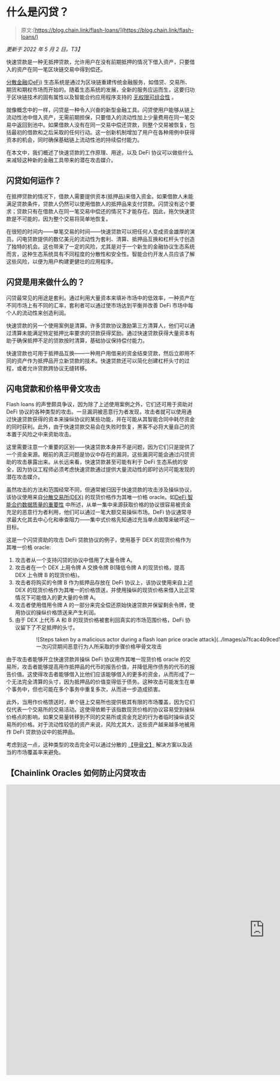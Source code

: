 # 什么是闪贷？

> 原文:[https://blog.chain.link/flash-loans/](https://blog.chain.link/flash-loans/)

*更新于 2022 年 5 月 2 日。T3】*

快速贷款是一种无抵押贷款，允许用户在没有前期抵押的情况下借入资产，只要借入的资产在同一笔区块链交易中得到偿还。

[分散金融(DeFi)](https://chain.link/education/defi) 生态系统是通过为区块链重建传统金融服务，如借贷、交易所、期货和期权市场而开始的。随着生态系统的发展，全新的服务应运而生，这要归功于区块链技术的固有属性以及智能合约应用程序支持的 [无权限可组合性](https://blog.chain.link/defis-permissionless-composability-is-supercharging-innovation/) 。

就像概念中的[](https://chain.link/education/defi/yield-farming)一样，闪贷是一种令人兴奋的新型金融工具。闪贷使用户能够从链上流动性池中借入资产，无需前期担保，只要借入的流动性加上少量费用在同一笔交易中返回到池中。如果借款人没有在同一交易中偿还贷款，则整个交易被恢复，包括最初的借款和之后采取的任何行动。这一创新机制增加了用户在各种用例中获得资本的机会，同时确保基础链上流动性池的持续偿付能力。

在本文中，我们概述了快速贷款的工作原理、用途，以及 DeFi 协议可以做些什么来减轻这种新的金融工具带来的潜在攻击媒介。

## 闪贷如何运作？

在抵押贷款的情况下，借款人需要提供资本(抵押品)来借入资金。如果借款人未能满足贷款条件，贷款人仍然可以使用借款人的抵押品来支付贷款。闪贷没有这个要求；贷款只有在借款人在同一笔交易中偿还的情况下才能存在。因此，拖欠快速贷款是不可能的，因为整个交易将简单地恢复。

在很短的时间内——单笔交易的时间——快速贷款可以把任何人变成资金雄厚的演员。闪电贷款提供的数亿美元的流动性为套利、清算、抵押品互换和杠杆头寸创造了独特的机会。这也带来了一定的风险，尤其是对于一个新生的金融协议生态系统而言，这种生态系统具有不同程度的分散性和安全性。智能合约开发人员应该了解这些风险，以便为用户构建更健壮的应用程序。

## 闪贷是用来做什么的？

闪贷最常见的用途是套利。通过利用大量资本来填补市场中的低效率，一种资产在不同市场上有不同的汇率，套利者可以通过使市场达到平衡并改善 DeFi 市场中每个人的流动性来创造利润。

快速贷款的另一个使用案例是清算。许多贷款协议激励第三方清算人，他们可以通过清算未能满足特定抵押比率要求的贷款获得奖励。通过快速贷款获得大量资本有助于确保抵押不足的贷款按时清算，基础协议保持偿付能力。

快速贷款也可用于抵押品互换——一种用户用借来的资金结束贷款，然后立即用不同的资产作为抵押品开立新贷款的技术。快速贷款还可以简化创建杠杆头寸的过程，或者允许贷款跨协议无缝转移。

## 闪电贷款和价格甲骨文攻击

Flash loans 的声誉颇具争议，因为除了上述使用案例之外，它们还可用于资助对 DeFi 协议的各种类型的攻击。一旦漏洞被恶意行为者发现，攻击者就可以使用通过快速贷款获得的资本来操纵协议的某些功能，并在可能从其智能合同中耗尽资金的同时获利。此外，由于快速贷款交易会在失败时恢复，黑客不必将大量自己的资本置于风险之中来资助攻击。

这里需要注意一个重要的区别——快速贷款本身并不是问题，因为它们只是提供了一个资金来源。眼前的真正问题是协议中存在的漏洞，这些漏洞可能会通过闪贷资助的攻击暴露出来。从长远来看，快速贷款甚至可能有利于 DeFi 生态系统的安全，因为协议工程师必须考虑快速贷款通过提供大量流动性的即时访问可能发现的潜在攻击媒介。

虽然攻击的方法和范围经常不同，但通常被归因于快速贷款的攻击涉及操纵协议，该协议使用来自[分散交易所(DEX)](https://blog.chain.link/dex-decentralized-exchange/) 的现货价格作为其唯一价格 oracle。如[DeFi 智能合约数据质量的重要性](https://blog.chain.link/the-importance-of-data-quality-for-defi/) 中所述，从单一集中来源获取价格的协议很容易被资金充足的恶意行为者利用，他们可以通过一笔大额交易操纵市场。DeFi 协议通常寻求最大化其去中心化和审查阻力——集中式价格先知通过充当单点故障来破坏这一目标。

这是一个闪贷资助的攻击 DeFi 贷款协议的例子，使用基于 DEX 的现货价格作为其唯一价格 oracle:

1.  攻击者从一个支持闪贷的协议中借用了大量令牌 A。
2.  攻击者在一个 DEX 上用令牌 A 交换令牌 B(降低令牌 A 的现货价格，提高 DEX 上令牌 B 的现货价格)。
3.  攻击者将购买的令牌 B 作为抵押品存放在 DeFi 协议上，该协议使用来自上述 DEX 的现货价格作为其唯一的价格馈送，并使用操纵的现货价格来借入比正常情况下可能借入的更大量的令牌 A。
4.  攻击者使用借用令牌 A 的一部分来完全偿还原始快速贷款并保留剩余令牌，使用协议的操纵价格馈送来产生利润。
5.  由于 DEX 上代币 A 和 B 的现货价格被套利回真实的市场范围价格，DeFi 协议留下了不足抵押的头寸。

<figure class="kg-card kg-image-card kg-card-hascaption">

<figure id="attachment_763" aria-describedby="caption-attachment-763" style="width: 1600px" class="wp-caption alignnone">![Steps taken by a malicious actor during a flash loan price oracle attack](../Images/a7fcac4b9ced1ccd4460c059991086c8.png)

<figcaption id="caption-attachment-763" class="wp-caption-text">一次闪贷期间恶意行为人所采取的步骤价格甲骨文攻击</figcaption>

</figure>

</figure>

由于攻击者能够开立快速贷款并操纵 DeFi 协议用作其唯一现货价格 oracle 的交易所，攻击者能够提高用作抵押品的代币的报告价值，并降低用作债务的代币的报告价值。这使得攻击者能够借入比他们应该能够借入的更多的资金，从而形成了一个无法完全清算的头寸，因为抵押品的价值变得低于债务。这种攻击可能发生在单个事务中，但也可能在多个事务中重复多次，从而进一步造成损害。

此外，当用作价格馈送时，单个链上交易所也提供极其有限的市场覆盖，因为它们仅代表一个交易所的交易活动。这使得依赖于该指数现货价格的协议容易受到操纵价格点的影响，如果交易量转移到不同的交易所或资金充足的行为者临时操纵该交易所的价格。对于流动性较低的资产来说，风险尤其大，这些资产越来越多地被用作 DeFi 贷款协议中的抵押品。

考虑到这一点，这种类型的攻击完全可以通过分散的 [【甲骨文】](https://chain.link/education/blockchain-oracles) 解决方案以及适当的市场覆盖率来避免。

## 【Chainlink Oracles 如何防止闪贷攻击

<iframe loading="lazy" title="How Chainlink Prevents Price Oracle Exploits" width="1380" height="776" src="https://www.youtube.com/embed/ZiRCrSz1brc?feature=oembed" frameborder="0" allow="accelerometer; autoplay; clipboard-write; encrypted-media; gyroscope; picture-in-picture" allowfullscreen=""></div> <p> </p> <p><span style="font-weight: 400;">为了产生全面的市场覆盖，</span> <a href="https://chain.link/data-feeds"> <span style="font-weight: 400;">链式价格反馈</span> </a> <span style="font-weight: 400;">由分散的节点网络提供动力，这些节点网络不是从单一来源而是从多个独立的数据汇总公司汇总价格数据。这些数据聚合器跟踪所有流动性交易环境，包括集中和分散的交易所，以生成反映整个市场资产价格的交易量加权平均价格。这种数据聚合器通常还会考虑交易所之间的各种差异，并积极过滤市场异常值，如闪电崩盘和洗盘交易。</span></p> <p><span style="font-weight: 400;">如果你想深入了解在 DeFi 协议中使用 Chainlink Price Feeds 的优势，请阅读</span><a href="https://blog.chain.link/chainlink-price-feeds-secure-defi/"><span style="font-weight: 400;">chain link Price Feeds 如何保护 DeFi 生态系统</span> </a> <span style="font-weight: 400;">。</span></p> <p><span style="font-weight: 400;">由于快速贷款只存在于单个链上交易的时间范围内，因此发生的任何操纵在交易结束时都会被还原。由于 Chainlink Price 从广泛的来源收集离线聚合价格数据，并在链上异步发布数据，因此 flash loans 对 oracle reports 中的聚合值没有影响。</span></p> <p><span style="font-weight: 400;">为了防止与闪贷相关的价格 oracle 攻击，强烈建议智能合约开发商避免可操纵的 DEX 现货价格，而是利用 Chainlink 价格馈送作为其经验证的市场数据来源。这有助于确保 DeFi 协议始终获得一个反映市场范围内交易活动且闪贷无法触及的聚合价格点，从而缓解整个类别的 oracle 价格攻击媒介。</span></p> <figure class="kg-card kg-image-card kg-card-hascaption"> <p><figure id="attachment_764" aria-describedby="caption-attachment-764" style="width: 1600px" class="wp-caption alignnone"> <img decoding="async" loading="lazy" class="wp-image-764 size-full" src="../Images/0c323153f83046aaeda9f6d8ce9a9b61.png" alt="Flash loans are ineffective against Chainlink Price Feeds" width="1600" height="508" srcset="https://blog.chain.link/wp-content/uploads/2021/01/pasted-image-0-1-2.png 1600w, https://blog.chain.link/wp-content/uploads/2021/01/pasted-image-0-1-2-300x95.png 300w, https://blog.chain.link/wp-content/uploads/2021/01/pasted-image-0-1-2-1024x325.png 1024w, https://blog.chain.link/wp-content/uploads/2021/01/pasted-image-0-1-2-768x244.png 768w, https://blog.chain.link/wp-content/uploads/2021/01/pasted-image-0-1-2-1536x488.png 1536w, https://blog.chain.link/wp-content/uploads/2021/01/pasted-image-0-1-2-24x8.png 24w, https://blog.chain.link/wp-content/uploads/2021/01/pasted-image-0-1-2-36x11.png 36w, https://blog.chain.link/wp-content/uploads/2021/01/pasted-image-0-1-2-48x15.png 48w" sizes="(max-width: 1600px) 100vw, 1600px" data-original-src="https://blog.chain.link/wp-content/uploads/2021/01/pasted-image-0-1-2.png"/> <figcaption id="caption-attachment-764" class="wp-caption-text">闪贷对 Chainlink 价馈无效。</figcaption> </figure></p></figure> <h2><span style="font-weight: 400;">结论</span></h2> <p><span style="font-weight: 400;">快速贷款是 DeFi 中一种复杂的金融工具，它开启了复杂的金融应用，降低了新一波市场参与者的准入门槛。虽然 flash loans 已被用于资助对 DeFi 协议的攻击，但它们只是开发人员和用户可用的金融工具，它们不会产生漏洞，但会暴露协议中可能已经存在的漏洞，最常见的是 oracle 设计的错误价格。</span></p> <p><span style="font-weight: 400;"> Chainlink 是一个分散的 oracle 网络，有助于 DeFi 协议变得更加防篡改，特别是在获取实时市场数据的关键功能方面，这将触发其他</span> <a href="https://chain.link/education/web3"> <span style="font-weight: 400;"> Web3 </span> </a> <span style="font-weight: 400;">应用程序之间的其他交易级联。只有通过</span> <a href="https://blog.chain.link/defi-security-best-practices/"> <span style="font-weight: 400;">安全第一的方法</span></a><span style="font-weight: 400;">DeFi 协议才能适应新的风险，保持信任，并可持续地扩展以吸引数十亿用户和数万亿美元的价值。</span></p> <figure id="attachment_3518" aria-describedby="caption-attachment-3518" style="width: 2501px" class="wp-caption aligncenter"><a href="https://chain.link/resources/blockchain-oracle-security"><img decoding="async" loading="lazy" class="size-full wp-image-3518" src="../Images/9ede9173a1fba83a6a8ec756c6b9e3a8.png" alt="A clickable banner to a report detailing the Ultimate Guide to Blockchain Oracle Security" width="2501" height="1309" srcset="https://blog.chain.link/wp-content/uploads/2021/11/The-Ultimate-Guide-to-Blockchain-Security-Promo-Banner-1200x628_V2-1.png 2501w, https://blog.chain.link/wp-content/uploads/2021/11/The-Ultimate-Guide-to-Blockchain-Security-Promo-Banner-1200x628_V2-1-300x157.png 300w, https://blog.chain.link/wp-content/uploads/2021/11/The-Ultimate-Guide-to-Blockchain-Security-Promo-Banner-1200x628_V2-1-1024x536.png 1024w, https://blog.chain.link/wp-content/uploads/2021/11/The-Ultimate-Guide-to-Blockchain-Security-Promo-Banner-1200x628_V2-1-768x402.png 768w, https://blog.chain.link/wp-content/uploads/2021/11/The-Ultimate-Guide-to-Blockchain-Security-Promo-Banner-1200x628_V2-1-1536x804.png 1536w, https://blog.chain.link/wp-content/uploads/2021/11/The-Ultimate-Guide-to-Blockchain-Security-Promo-Banner-1200x628_V2-1-2048x1072.png 2048w, https://blog.chain.link/wp-content/uploads/2021/11/The-Ultimate-Guide-to-Blockchain-Security-Promo-Banner-1200x628_V2-1-24x13.png 24w, https://blog.chain.link/wp-content/uploads/2021/11/The-Ultimate-Guide-to-Blockchain-Security-Promo-Banner-1200x628_V2-1-36x19.png 36w, https://blog.chain.link/wp-content/uploads/2021/11/The-Ultimate-Guide-to-Blockchain-Security-Promo-Banner-1200x628_V2-1-48x25.png 48w" sizes="(max-width: 2501px) 100vw, 2501px" data-original-src="https://blog.chain.link/wp-content/uploads/2021/11/The-Ultimate-Guide-to-Blockchain-Security-Promo-Banner-1200x628_V2-1.png"/></a><figcaption id="caption-attachment-3518" class="wp-caption-text">This guide gives a comprehensive breakdown on how to evaluate blockchain oracle security.</figcaption></figure> <p>如果你是一名开发人员，想要快速将你的应用连接到<a href="https://data.chain.link/"> Chainlink Price Feeds </a>，请访问<a href="https://docs.chain.link/">开发人员文档</a>并加入<a href="https://discordapp.com/invite/aSK4zew"> Discord </a>的技术讨论。<span style="font-weight: 400;">如果想更深入的讨论整合，伸出</span> <a href="https://chainlinkcommunity.typeform.com/to/OYQO67EF?page=blog"> <span style="font-weight: 400;">这里</span> </a> <span style="font-weight: 400;">。</span></p> <div class="widget_tag_cloud tag-list"/> </body> </html></iframe>